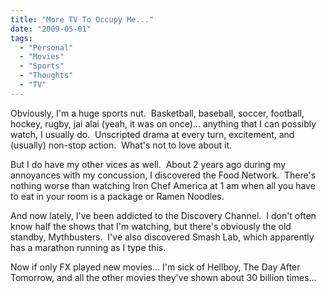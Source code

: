 ```yaml
---
title: "More TV To Occupy Me..."
date: "2009-05-01"
tags:
  - "Personal"
  - "Movies"
  - "Sports"
  - "Thoughts"
  - "TV"
---
```


Obviously, I'm a huge sports nut.  Basketball, baseball, soccer, football, hockey, rugby, jai alai (yeah, it was on once)... anything that I can possibly watch, I usually do.  Unscripted drama at every turn, excitement, and (usually) non-stop action.  What's not to love about it.

But I do have my other vices as well.  About 2 years ago during my annoyances with my concussion, I discovered the Food Network.  There's nothing worse than watching Iron Chef America at 1 am when all you have to eat in your room is a package or Ramen Noodles.

And now lately, I've been addicted to the Discovery Channel.  I don't often know half the shows that I'm watching, but there's obviously the old standby, Mythbusters.  I've also discovered Smash Lab, which apparently has a marathon running as I type this.

Now if only FX played new movies... I'm sick of Hellboy, The Day After Tomorrow, and all the other movies they've shown about 30 billion times...
